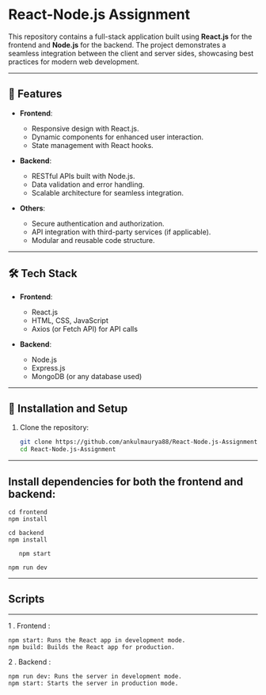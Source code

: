 # React-Node.js Assignment

This repository contains a full-stack application built using **React.js** for the frontend and **Node.js** for the backend. The project demonstrates a seamless integration between the client and server sides, showcasing best practices for modern web development.

---

## 🚀 Features

- **Frontend**:
  - Responsive design with React.js.
  - Dynamic components for enhanced user interaction.
  - State management with React hooks.

- **Backend**:
  - RESTful APIs built with Node.js.
  - Data validation and error handling.
  - Scalable architecture for seamless integration.

- **Others**:
  - Secure authentication and authorization.
  - API integration with third-party services (if applicable).
  - Modular and reusable code structure.

---

## 🛠️ Tech Stack

- **Frontend**:
  - React.js
  - HTML, CSS, JavaScript
  - Axios (or Fetch API) for API calls

- **Backend**:
  - Node.js
  - Express.js
  - MongoDB (or any database used)

---


## 🔧 Installation and Setup

1. Clone the repository:
   ```bash
   git clone https://github.com/ankulmaurya88/React-Node.js-Assignment.git
   cd React-Node.js-Assignment

---

## Install dependencies for both the frontend and backend:
  
  ```
  cd frontend
  npm install

```
    cd backend
    npm install
```
   npm start

```
    npm run dev
---

##  Scripts
---

1 . Frontend : 
```
npm start: Runs the React app in development mode.
npm build: Builds the React app for production.
```

2 . Backend :
```
npm run dev: Runs the server in development mode.
npm start: Starts the server in production mode.
```
